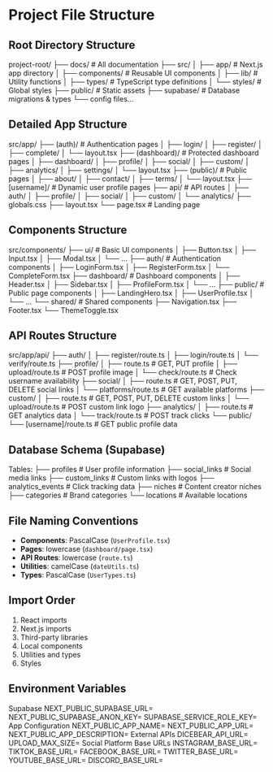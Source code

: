 # Project File Structure

## Root Directory Structure
project-root/
├── docs/                   # All documentation
├── src/
│   ├── app/               # Next.js app directory
│   ├── components/        # Reusable UI components
│   ├── lib/              # Utility functions
│   ├── types/            # TypeScript type definitions
│   └── styles/           # Global styles
├── public/               # Static assets
├── supabase/            # Database migrations & types
└── config files...

## Detailed App Structure
src/app/
├── (auth)/              # Authentication pages
│   ├── login/
│   ├── register/
│   ├── complete/
│   └── layout.tsx
├── (dashboard)/         # Protected dashboard pages
│   ├── dashboard/
│   ├── profile/
│   ├── social/
│   ├── custom/
│   ├── analytics/
│   ├── settings/
│   └── layout.tsx
├── (public)/           # Public pages
│   ├── about/
│   ├── contact/
│   ├── terms/
│   └── layout.tsx
├── [username]/         # Dynamic user profile pages
├── api/               # API routes
│   ├── auth/
│   ├── profile/
│   ├── social/
│   ├── custom/
│   └── analytics/
├── globals.css
├── layout.tsx
└── page.tsx           # Landing page

## Components Structure
src/components/
├── ui/                # Basic UI components
│   ├── Button.tsx
│   ├── Input.tsx
│   ├── Modal.tsx
│   └── ...
├── auth/             # Authentication components
│   ├── LoginForm.tsx
│   ├── RegisterForm.tsx
│   └── CompleteForm.tsx
├── dashboard/        # Dashboard components
│   ├── Header.tsx
│   ├── Sidebar.tsx
│   ├── ProfileForm.tsx
│   └── ...
├── public/          # Public page components
│   ├── LandingHero.tsx
│   ├── UserProfile.tsx
│   └── ...
└── shared/          # Shared components
├── Navigation.tsx
├── Footer.tsx
└── ThemeToggle.tsx

## API Routes Structure
src/app/api/
├── auth/
│   ├── register/route.ts
│   ├── login/route.ts
│   └── verify/route.ts
├── profile/
│   ├── route.ts         # GET, PUT profile
│   ├── upload/route.ts  # POST profile image
│   └── check/route.ts   # Check username availability
├── social/
│   ├── route.ts         # GET, POST, PUT, DELETE social links
│   └── platforms/route.ts # GET available platforms
├── custom/
│   ├── route.ts         # GET, POST, PUT, DELETE custom links
│   └── upload/route.ts  # POST custom link logo
├── analytics/
│   ├── route.ts         # GET analytics data
│   └── track/route.ts   # POST track clicks
└── public/
└── [username]/route.ts # GET public profile data

## Database Schema (Supabase)
Tables:
├── profiles           # User profile information
├── social_links      # Social media links
├── custom_links      # Custom links with logos
├── analytics_events  # Click tracking data
├── niches           # Content creator niches
├── categories       # Brand categories
└── locations        # Available locations

## File Naming Conventions
- **Components**: PascalCase (`UserProfile.tsx`)
- **Pages**: lowercase (`dashboard/page.tsx`)
- **API Routes**: lowercase (`route.ts`)
- **Utilities**: camelCase (`dateUtils.ts`)
- **Types**: PascalCase (`UserTypes.ts`)

## Import Order
1. React imports
2. Next.js imports
3. Third-party libraries
4. Local components
5. Utilities and types
6. Styles

## Environment Variables
Supabase
NEXT_PUBLIC_SUPABASE_URL=
NEXT_PUBLIC_SUPABASE_ANON_KEY=
SUPABASE_SERVICE_ROLE_KEY=
App Configuration
NEXT_PUBLIC_APP_NAME=
NEXT_PUBLIC_APP_URL=
NEXT_PUBLIC_APP_DESCRIPTION=
External APIs
DICEBEAR_API_URL=
UPLOAD_MAX_SIZE=
Social Platform Base URLs
INSTAGRAM_BASE_URL=
TIKTOK_BASE_URL=
FACEBOOK_BASE_URL=
TWITTER_BASE_URL=
YOUTUBE_BASE_URL=
DISCORD_BASE_URL=